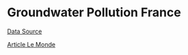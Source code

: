 # Groundwater Pollution France


<a href="https://www.data.gouv.fr/fr/datasets/300-contaminants-dans-nos-nappes-jeux-de-donnees-des-valeurs-seuils-et-mesures-2016-2023/">Data Source</a>

<a href="https://www.lemonde.fr/les-decodeurs/article/2024/05/15/comment-le-monde-a-cartographie-la-pollution-des-eaux-souterraines_6233362_4355770.html"> Article Le Monde </a>
